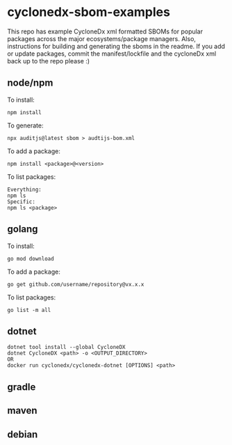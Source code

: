# cyclonedx-sbom-examples
This repo has example CycloneDx xml formatted SBOMs for popular packages across the major ecosystems/package managers.  Also, instructions for building and generating the sboms in the readme.  If you add or update packages, commit the manifest/lockfile and the cycloneDx xml back up to the repo please :)

## node/npm
To install:
```
npm install
```
To generate:
```
npx auditjs@latest sbom > audtijs-bom.xml
```
To add a package:
```
npm install <package>@<version>
```
To list packages:
```
Everything:
npm ls
Specific:
npm ls <package>
```

## golang
To install:
```
go mod download
```
To add a package:
```
go get github.com/username/repository@vx.x.x
```
To list packages:
```
go list -m all
```

## dotnet
```
dotnet tool install --global CycloneDX
dotnet CycloneDX <path> -o <OUTPUT_DIRECTORY>
OR
docker run cyclonedx/cyclonedx-dotnet [OPTIONS] <path>
```

## gradle

## maven

## debian